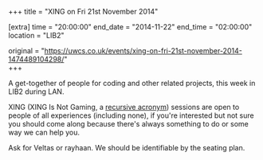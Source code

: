+++
title = "XING on Fri 21st November 2014"

[extra]
time = "20:00:00"
end_date = "2014-11-22"
end_time = "02:00:00"
location = "LIB2"

original = "https://uwcs.co.uk/events/xing-on-fri-21st-november-2014-1474489104298/"    
+++

A get-together of people for coding and other related projects, this week in LIB2 during LAN.

XING (XING Is Not Gaming, a [recursive acronym](https://en.wikipedia.org/wiki/Recursive_acronym)) sessions are open to people of all experiences (including none), if you're interested but not sure you should come along because there's always something to do or some way we can help you.

Ask for Veltas or rayhaan. We should be identifiable by the seating plan.

